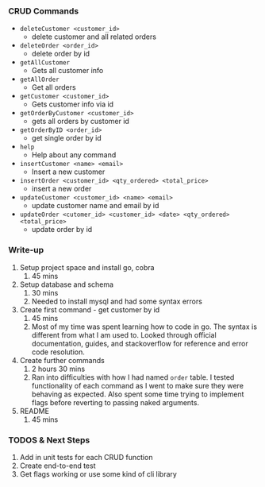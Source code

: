 ### CRUD Commands
 - `deleteCustomer <customer_id>`    
   - delete customer and all related orders
 - `deleteOrder <order_id>`        
   - delete order by id
 - `getAllCustomer`     
   - Gets all customer info
 - `getAllOrder`        
   - Get all orders
 - `getCustomer <customer_id>`        
   - Gets customer info via id
 - `getOrderByCustomer <customer_id>` 
   - gets all orders by customer id
 - `getOrderByID <order_id>`       
   - get single order by id
 - `help`               
   - Help about any command
 - `insertCustomer <name> <email>`  
   - Insert a new customer 
 - `insertOrder <customer_id> <qty_ordered> <total_price>`        
   - insert a new order
 - `updateCustomer <customer_id> <name> <email>`     
   - update customer name and email by id 
 - `updateOrder <cutomer_id> <customer_id> <date> <qty_ordered> <total_price>`
   -  update order by id

### Write-up
1. Setup project space and install go, cobra
   1. 45 mins
2. Setup database and schema
   1. 30 mins
   2. Needed to install mysql and had some syntax errors
3. Create first command - get customer by id
   1. 45 mins
   2. Most of my time was spent learning how to code in go. The syntax is different from what I am used to. Looked through official documentation, guides, and stackoverflow for reference and error code resolution.
4. Create further commands
   1. 2 hours 30 mins
   2. Ran into difficulties with how I had named `order` table. I tested functionality of each command as I went to make sure they were behaving as expected. Also spent some time trying to implement flags before reverting to passing naked arguments.
5. README
   1. 45 mins
   
### TODOS & Next Steps
1. Add in unit tests for each CRUD function
2. Create end-to-end test
3. Get flags working or use some kind of cli library